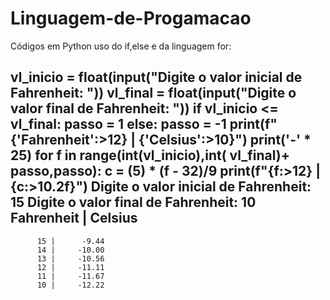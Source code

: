 # Linguagem-de-Progamacao
Códigos em Python
uso do if,else e da linguagem for:


vl_inicio = float(input("Digite o valor inicial de Fahrenheit: "))
vl_final = float(input("Digite o valor final de Fahrenheit: "))
if vl_inicio <= vl_final:
    passo = 1
else:
    passo = -1
print(f"{'Fahrenheit':>12} | {'Celsius':>10}")
print('-' * 25)
for f in range(int(vl_inicio),int( vl_final)+ passo,passo):
    c = (5) * (f - 32)/9
    print(f"{f:>12} | {c:>10.2f}")
    Digite o valor inicial de Fahrenheit: 15
Digite o valor final de Fahrenheit: 10
  Fahrenheit |    Celsius
-------------------------
          15 |      -9.44
          14 |     -10.00
          13 |     -10.56
          12 |     -11.11
          11 |     -11.67
          10 |     -12.22
